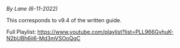 <style>
.video-container {
  position: relative;
  padding-bottom: 56.25%; /* 16:9 */
  height: 0;
}
.video-container iframe {
  position: absolute;
  top: 0;
  left: 0;
  width: 100%;
  height: 100%;
}
</style>
*By Lane (6-11-2022)*

This corresponds to v9.4 of the written guide.

Full Playlist:
https://www.youtube.com/playlist?list=PLL966GvhuK-N2bUBh6ii6-Md3mVSOoQgC
